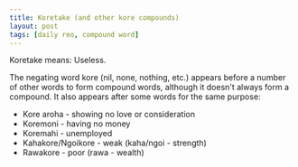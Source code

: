 ```yaml
---
title: Koretake (and other kore compounds)
layout: post
tags: [daily reo, compound word]
---
```


Koretake means: Useless.

The negating word kore (nil, none, nothing, etc.) appears before a number of other words to form compound words, although it doesn't always form a compound. It also appears after some words for the same purpose:
- Kore aroha - showing no love or consideration
- Koremoni - having no money
- Koremahi - unemployed
- Kahakore/Ngoikore - weak (kaha/ngoi - strength)
- Rawakore - poor (rawa - wealth)